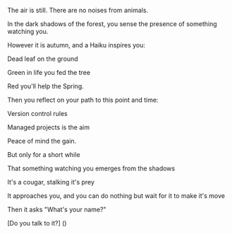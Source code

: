 The air is still. There are no noises from animals. 

In the dark shadows of the forest, you sense the presence of something watching you.

However it is autumn, and a Haiku inspires you:

Dead leaf on the ground

Green in life you fed the tree

Red you'll help the Spring.


Then you reflect on your path to this point and time:

Version control rules

Managed projects is the aim

Peace of mind the gain.

But only for a short while

That something watching you emerges from the shadows

It's a cougar, stalking it's prey

It approaches you, and you can do nothing but wait for it to make it's move

Then it asks "What's your name?"

[Do you talk to it?] ()
